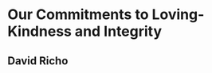 Our Commitments to Loving-Kindness and Integrity
================================================

David Richo
-----------
